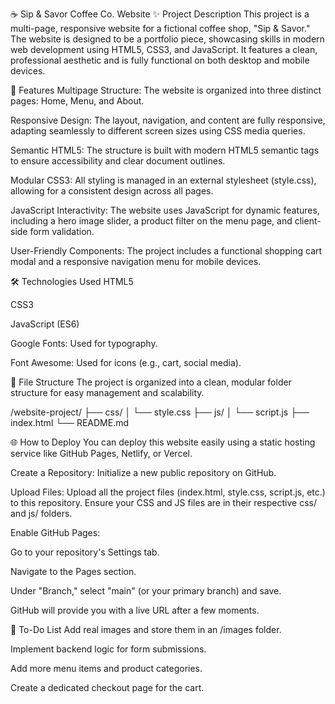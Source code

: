 ☕️ Sip & Savor Coffee Co. Website
✨ Project Description
This project is a multi-page, responsive website for a fictional coffee shop, "Sip & Savor." The website is designed to be a portfolio piece, showcasing skills in modern web development using HTML5, CSS3, and JavaScript. It features a clean, professional aesthetic and is fully functional on both desktop and mobile devices.

🚀 Features
Multipage Structure: The website is organized into three distinct pages: Home, Menu, and About.

Responsive Design: The layout, navigation, and content are fully responsive, adapting seamlessly to different screen sizes using CSS media queries.

Semantic HTML5: The structure is built with modern HTML5 semantic tags to ensure accessibility and clear document outlines.

Modular CSS3: All styling is managed in an external stylesheet (style.css), allowing for a consistent design across all pages.

JavaScript Interactivity: The website uses JavaScript for dynamic features, including a hero image slider, a product filter on the menu page, and client-side form validation.

User-Friendly Components: The project includes a functional shopping cart modal and a responsive navigation menu for mobile devices.

🛠️ Technologies Used
HTML5

CSS3

JavaScript (ES6)

Google Fonts: Used for typography.

Font Awesome: Used for icons (e.g., cart, social media).

📁 File Structure
The project is organized into a clean, modular folder structure for easy management and scalability.

/website-project/
├── css/
│   └── style.css
├── js/
│   └── script.js
├── index.html
└── README.md

🌐 How to Deploy
You can deploy this website easily using a static hosting service like GitHub Pages, Netlify, or Vercel.

Create a Repository: Initialize a new public repository on GitHub.

Upload Files: Upload all the project files (index.html, style.css, script.js, etc.) to this repository. Ensure your CSS and JS files are in their respective css/ and js/ folders.

Enable GitHub Pages:

Go to your repository's Settings tab.

Navigate to the Pages section.

Under "Branch," select "main" (or your primary branch) and save.

GitHub will provide you with a live URL after a few moments.

📝 To-Do List
Add real images and store them in an /images folder.

Implement backend logic for form submissions.

Add more menu items and product categories.

Create a dedicated checkout page for the cart.
